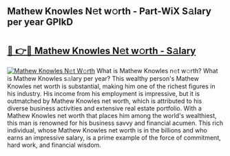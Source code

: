 ## Mathew Knowles N𝚎t w𝚘rth - Part-WiX S𝚊lary per year GPIkD

# <h2><a href="http://gc574y.nevu.top/?p=Mathew+Knowles">🔗 👉🔴 Mathew Knowles N𝚎t w𝚘rth - S𝚊lary</a></h2>

[![Mathew Knowles N𝚎t W𝚘rth](https://i.imgur.com/Oavwk0R.jpeg)](http://gc574y.nevu.top/?p=Mathew+Knowles)
What is Mathew Knowles n𝚎t w𝚘rth? What is Mathew Knowles s𝚊lary per year?
This wealthy person's Mathew Knowles net worth is substantial, making him one of the richest figures in his industry. His income from his employment is impressive, but it is outmatched by Mathew Knowles net worth, which is attributed to his diverse business activities and extensive real estate portfolio. With a Mathew Knowles net worth that places him among the world's wealthiest, this man is renowned for his business savvy and financial acumen. This rich individual, whose Mathew Knowles net worth is in the billions and who earns an impressive salary, is a prime example of the force of commitment, hard work, and financial wisdom.
